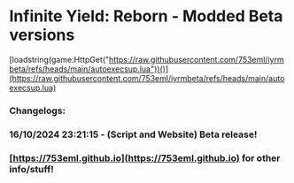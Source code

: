 # Infinite Yield: Reborn - Modded Beta versions

[loadstring(game:HttpGet("https://raw.githubusercontent.com/753eml/iyrmbeta/refs/heads/main/autoexecsup.lua"))()](https://raw.githubusercontent.com/753eml/iyrmbeta/refs/heads/main/autoexecsup.lua)

### Changelogs:

### 16/10/2024 23:21:15 - (Script and Website) Beta release! 

### [https://753eml.github.io](https://753eml.github.io) for other info/stuff!
